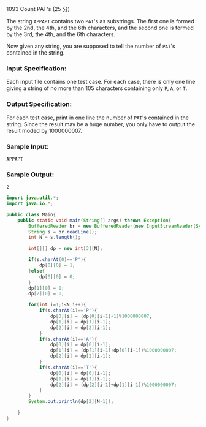 1093 Count PAT's (25 分)

The string `APPAPT` contains two `PAT`'s as substrings. The first one is formed by the 2nd, the 4th, and the 6th characters, and the second one is formed by the 3rd, the 4th, and the 6th characters.

Now given any string, you are supposed to tell the number of `PAT`'s contained in the string.

### Input Specification:

Each input file contains one test case. For each case, there is only one line giving a string of no more than 105 characters containing only `P`, `A`, or `T`.

### Output Specification:

For each test case, print in one line the number of `PAT`'s contained in the string. Since the result may be a huge number, you only have to output the result moded by 1000000007.

### Sample Input:

```in
APPAPT
```

### Sample Output:

```out
2
```

```java
import java.util.*;
import java.io.*;

public class Main{
    public static void main(String[] args) throws Exception{
        BufferedReader br = new BufferedReader(new InputStreamReader(System.in));
        String s = br.readLine();
        int N = s.length();

        int[][] dp = new int[3][N];

        if(s.charAt(0)=='P'){
            dp[0][0] = 1;
        }else{
            dp[0][0] = 0;
        }
        dp[1][0] = 0;
        dp[2][0] = 0;

        for(int i=1;i<N;i++){
            if(s.charAt(i)=='P'){
                dp[0][i] = (dp[0][i-1]+1)%1000000007;
                dp[1][i] = dp[1][i-1];
                dp[2][i] = dp[2][i-1];
            }
            if(s.charAt(i)=='A'){
                dp[0][i] = dp[0][i-1];
                dp[1][i] = (dp[1][i-1]+dp[0][i-1])%1000000007;
                dp[2][i] = dp[2][i-1];
            }
            if(s.charAt(i)=='T'){
                dp[0][i] = dp[0][i-1];
                dp[1][i] = dp[1][i-1];
                dp[2][i] = (dp[2][i-1]+dp[1][i-1])%1000000007;
            }
        }
        System.out.println(dp[2][N-1]);

    }
}
```

